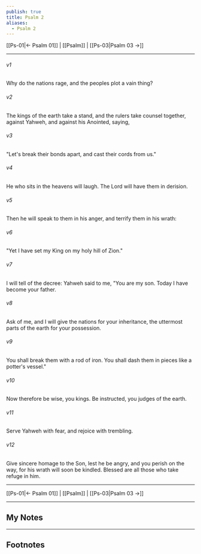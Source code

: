 ```yaml
---
publish: true
title: Psalm 2
aliases:
  - Psalm 2
---
```


[[Ps-01|← Psalm 01]] | [[Psalm]] | [[Ps-03|Psalm 03 →]]
***



###### v1 
Why do the nations rage, and the peoples plot a vain thing? 

###### v2 
The kings of the earth take a stand, and the rulers take counsel together, against Yahweh, and against his Anointed, saying, 

###### v3 
"Let's break their bonds apart, and cast their cords from us." 

###### v4 
He who sits in the heavens will laugh. The Lord will have them in derision. 

###### v5 
Then he will speak to them in his anger, and terrify them in his wrath: 

###### v6 
"Yet I have set my King on my holy hill of Zion." 

###### v7 
I will tell of the decree: Yahweh said to me, "You are my son. Today I have become your father. 

###### v8 
Ask of me, and I will give the nations for your inheritance, the uttermost parts of the earth for your possession. 

###### v9 
You shall break them with a rod of iron. You shall dash them in pieces like a potter's vessel." 

###### v10 
Now therefore be wise, you kings. Be instructed, you judges of the earth. 

###### v11 
Serve Yahweh with fear, and rejoice with trembling. 

###### v12 
Give sincere homage to the Son, lest he be angry, and you perish on the way, for his wrath will soon be kindled. Blessed are all those who take refuge in him.

***
[[Ps-01|← Psalm 01]] | [[Psalm]] | [[Ps-03|Psalm 03 →]]

---
## My Notes

---
## Footnotes